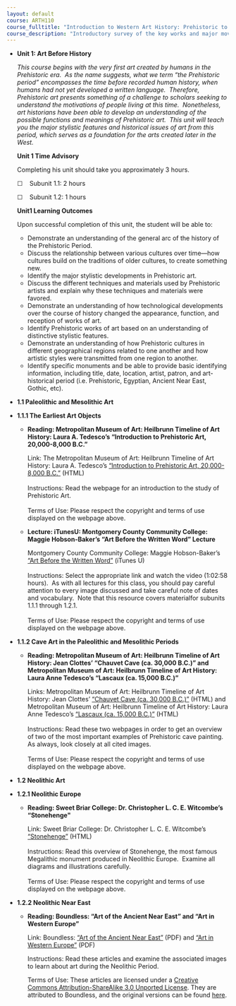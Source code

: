 ```yaml
---
layout: default
course: ARTH110
course_fulltitle: "Introduction to Western Art History: Prehistoric to High Gothic"
course_description: "Introductory survey of the key works and major movements in Western art and architecture from prehistory to the end of the Medieval period."
---
```

-   **Unit 1: Art Before History**  

    *This course begins with the very first art created by humans in the
    Prehistoric era.  As the name suggests, what we term “the
    Prehistoric period” encompasses the time before recorded human
    history, when humans had not yet developed a written language. 
    Therefore, Prehistoric art presents something of a challenge to
    scholars seeking to understand the motivations of people living at
    this time.  Nonetheless, art historians have been able to develop an
    understanding of the possible functions and meanings of Prehistoric
    art.  This unit will teach you the major stylistic features and
    historical issues of art from this period, which serves as a
    foundation for the arts created later in the West.*

    **Unit 1 Time Advisory**  

    Completing his unit should take you approximately 3 hours.

    ☐    Subunit 1.1: 2 hours

    ☐    Subunit 1.2: 1 hours

    **Unit1 Learning Outcomes**  

    Upon successful completion of this unit, the student will be able
    to:

    -   Demonstrate an understanding of the general arc of the history
        of the Prehistoric Period.
    -   Discuss the relationship between various cultures over time—how
        cultures build on the traditions of older cultures, to create
        something new.
    -   Identify the major stylistic developments in Prehistoric art.
    -   Discuss the different techniques and materials used by
        Prehistoric artists and explain why these techniques and
        materials were favored.
    -   Demonstrate an understanding of how technological developments
        over the course of history changed the appearance, function, and
        reception of works of art.
    -   Identify Prehistoric works of art based on an understanding of
        distinctive stylistic features.
    -   Demonstrate an understanding of how Prehistoric cultures in
        different geographical regions related to one another and how
        artistic styles were transmitted from one region to another.
    -   Identify specific monuments and be able to provide basic
        identifying information, including title, date, location,
        artist, patron, and art-historical period (i.e. Prehistoric,
        Egyptian, Ancient Near East, Gothic, etc).
-   **1.1 Paleolithic and Mesolithic Art**  
-   **1.1.1 The Earliest Art Objects**  
    -   **Reading: Metropolitan Museum of Art: Heilbrunn Timeline of Art
        History: Laura A. Tedesco’s “Introduction to Prehistoric Art,
        20,000-8,000 B.C.”**

        Link: The Metropolitan Museum of Art: Heilbrunn Timeline of Art
        History: Laura A. Tedesco’s [“Introduction to Prehistoric Art,
        20,000-8,000
        B.C](http://www.metmuseum.org/toah/hd/preh/hd_preh.htm)[.”](http://www.metmuseum.org/toah/hd/preh/hd_preh.htm)
        (HTML)  
            
         Instructions: Read the webpage for an introduction to the study
        of Prehistoric Art.  
            
         Terms of Use: Please respect the copyright and terms of use
        displayed on the webpage above.

    -   **Lecture: iTunesU: Montgomery County Community College: Maggie
        Hobson-Baker’s “Art Before the Written Word” Lecture**

        Montgomery County Community College: Maggie Hobson-Baker’s [“Art
        Before the Written
        Word”](https://itunes.apple.com/itunes-u/art-101-cave-to-renaissance/id428501630?mt=10)
        (iTunes U)  
            
         Instructions: Select the appropriate link and watch the video
        (1:02:58 hours).  As with all lectures for this class, you
        should pay careful attention to every image discussed and take
        careful note of dates and vocabulary.  Note that this resource
        covers materialfor subunits 1.1.1 through 1.2.1.  
            
         Terms of Use: Please respect the copyright and terms of use
        displayed on the webpage above.

-   **1.1.2 Cave Art in the Paleolithic and Mesolithic Periods**  
    -   **Reading: Metropolitan Museum of Art: Heilbrunn Timeline of Art
        History: Jean Clottes’ “Chauvet Cave (ca. 30,000 B.C.)” and
        Metropolitan Museum of Art: Heilbrunn Timeline of Art History:
        Laura Anne Tedesco’s “Lascaux (ca. 15,000 B.C.)”**

        Links: Metropolitan Museum of Art: Heilbrunn Timeline of Art
        History: Jean Clottes’ [“Chauvet Cave (ca. 30,000
        B.C.)](http://www.metmuseum.org/toah/hd/chav/hd_chav.htm)[”](http://www.metmuseum.org/toah/hd/chav/hd_chav.htm)
        (HTML) and Metropolitan Museum of Art: Heilbrunn Timeline of Art
        History: Laura Anne Tedesco’s [“Lascaux (ca. 15,000
        B.C.)”](http://www.metmuseum.org/toah/hd/lasc/hd_lasc.htm)
        (HTML)  
            
         Instructions: Read these two webpages in order to get an
        overview of two of the most important examples of Prehistoric
        cave painting.  As always, look closely at all cited images.  
            
         Terms of Use: Please respect the copyright and terms of use
        displayed on the webpage above.

-   **1.2 Neolithic Art**  
-   **1.2.1 Neolithic Europe**  
    -   **Reading: Sweet Briar College: Dr. Christopher L. C. E.
        Witcombe’s “Stonehenge"**

        Link: Sweet Briar College: Dr. Christopher L. C. E. Witcombe’s
        [“Stonehenge](http://arthistoryresources.net/stonehenge/stonehenge.html)[”](http://arthistoryresources.net/stonehenge/stonehenge.html)
        (HTML)  
            
         Instructions: Read this overview of Stonehenge, the most famous
        Megalithic monument produced in Neolithic Europe.  Examine all
        diagrams and illustrations carefully.   
            
         Terms of Use: Please respect the copyright and terms of use
        displayed on the webpage above.

-   **1.2.2 Neolithic Near East**  
    -   **Reading: Boundless: “Art of the Ancient Near East” and “Art in
        Western Europe”**

        Link: Boundless: [“Art of the Ancient Near
        East”](http://www.saylor.org/site/wp-content/uploads/2013/03/ARTH110-1.2.2-ArtoftheAncientNearEast.pdf) (PDF)
        and [“Art in Western
        Europe”](http://www.saylor.org/site/wp-content/uploads/2013/03/ARTH110-1.2.2-ArtinWesternEurope.pdf) (PDF)  
           
         Instructions: Read these articles and examine the associated
        images to learn about art during the Neolithic Period.  
           
         Terms of Use: These articles are licensed under a [Creative
        Commons Attribution-ShareAlike 3.0 Unported
        License](http://creativecommons.org/licenses/by-sa/3.0/). They
        are attributed to Boundless, and the original versions can be
        found
        [here](https://www.boundless.com/art-history/prehistoric-art/neolithic-art/).
